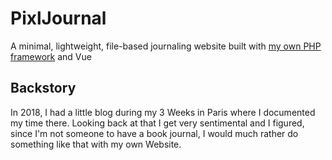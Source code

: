 # PixlJournal
A minimal, lightweight, file-based journaling website built with [my own PHP framework](https://github.com/pixlmint/Nacho) and Vue

## Backstory
In 2018, I had a little blog during my 3 Weeks in Paris where I documented my time there.
Looking back at that I get very sentimental and I figured, since I'm not someone to have a book journal, I would much rather do something like that with my own Website.
